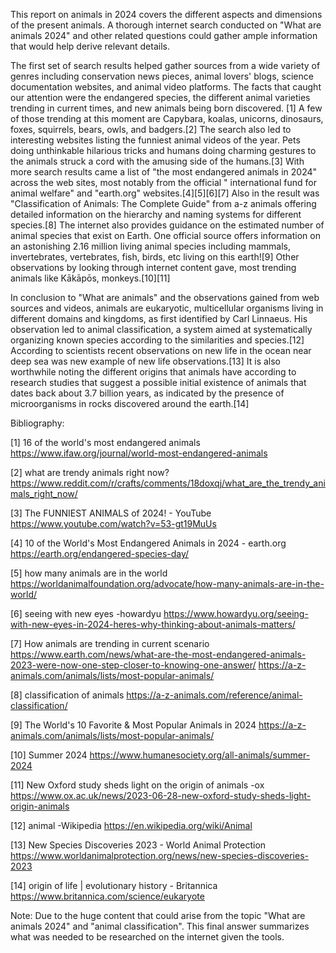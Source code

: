 This report on animals in 2024 covers the different aspects and dimensions of the present animals. A thorough internet search conducted on "What are animals 2024" and other related questions could gather ample information that would help derive relevant details.

The first set of search results helped gather sources from a wide variety of genres including conservation news pieces, animal lovers' blogs, science documentation websites, and animal video platforms. The facts that caught our attention were the endangered species, the different animal varieties trending in current times, and new animals being born discovered. [1] A few of those trending at this moment are Capybara, koalas, unicorns, dinosaurs, foxes, squirrels, bears, owls, and badgers.[2]
The search also led to interesting websites listing the funniest animal videos of the year. Pets doing unthinkable hilarious tricks and humans doing charming gestures to the animals struck a cord with the amusing side of the humans.[3]
With more search results came a list of "the most endangered animals in 2024" across the web sites, most notably from the official " international fund for animal welfare" and "earth.org" websites.[4][5][6][7]
Also in the result was "Classification of Animals: The Complete Guide" from a-z animals offering detailed information on the hierarchy and naming systems for different species.[8]
The internet also provides guidance on the estimated number of animal species that exist on Earth. One official source offers information on an astonishing 2.16 million living animal species including mammals, invertebrates, vertebrates, fish, birds, etc living on this earth![9]
Other observations by looking through internet content gave, most trending animals like Kākāpōs, monkeys.[10][11]

In conclusion to "What are animals" and the observations gained from web sources and videos, animals are eukaryotic, multicellular organisms living in different domains and kingdoms, as first identified by Carl Linnaeus. His observation led to animal classification, a system aimed at systematically organizing known species according to the similarities and species.[12]
According to scientists recent observations on new life in the ocean near deep sea was new example of new life observations.[13]
It is also worthwhile noting the different origins that animals have according to research studies that suggest a possible initial existence of animals that dates back about 3.7 billion years, as indicated by the presence of microorganisms in rocks discovered around the earth.[14]

Bibliography:

[1] 16 of the world's most endangered animals https://www.ifaw.org/journal/world-most-endangered-animals 

[2] what are trendy animals right now? https://www.reddit.com/r/crafts/comments/18doxqj/what_are_the_trendy_animals_right_now/

[3] The FUNNIEST ANIMALS of 2024!   - YouTube
https://www.youtube.com/watch?v=53-gt19MuUs

[4] 10 of the World's Most Endangered Animals in 2024 - earth.org
https://earth.org/endangered-species-day/

[5] how many animals are in the world 
https://worldanimalfoundation.org/advocate/how-many-animals-are-in-the-world/

[6] seeing with new eyes -howardyu 
https://www.howardyu.org/seeing-with-new-eyes-in-2024-heres-why-thinking-about-animals-matters/

[7] How animals are trending in current scenario 
https://www.earth.com/news/what-are-the-most-endangered-animals-2023-were-now-one-step-closer-to-knowing-one-answer/
 https://a-z-animals.com/animals/lists/most-popular-animals/

[8] classification of animals 
https://a-z-animals.com/reference/animal-classification/

[9] The World's 10 Favorite & Most Popular Animals in 2024 
https://a-z-animals.com/animals/lists/most-popular-animals/

[10] Summer 2024 
https://www.humanesociety.org/all-animals/summer-2024

[11] New Oxford study sheds light on the origin of animals -ox
https://www.ox.ac.uk/news/2023-06-28-new-oxford-study-sheds-light-origin-animals

[12] animal -Wikipedia 
https://en.wikipedia.org/wiki/Animal

[13] New Species Discoveries 2023 - World Animal Protection 
https://www.worldanimalprotection.org/news/new-species-discoveries-2023

[14] origin of life | evolutionary history - Britannica
https://www.britannica.com/science/eukaryote

Note: Due to the huge content that could arise from the topic "What are animals 2024" and "animal classification". This final answer summarizes what was needed to be researched on the internet given the tools.
